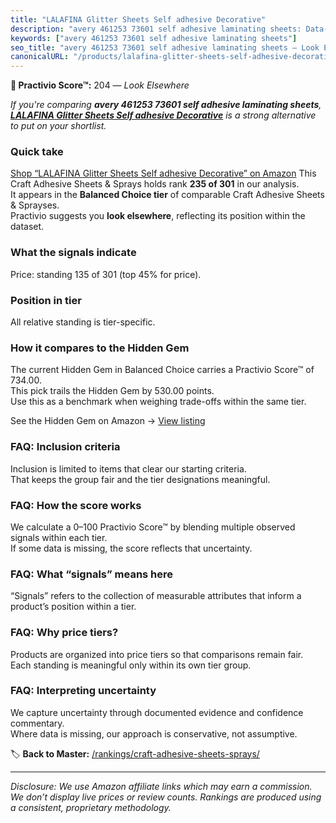 ```yaml
---
title: "LALAFINA Glitter Sheets Self adhesive Decorative"
description: "avery 461253 73601 self adhesive laminating sheets: Data-driven ranking using the Practivio Score™. Positioned by quality, value, demand, findability, momentum."
keywords: ["avery 461253 73601 self adhesive laminating sheets"]
seo_title: "avery 461253 73601 self adhesive laminating sheets — Look Elsewhere (2025)"
canonicalURL: "/products/lalafina-glitter-sheets-self-adhesive-decorative-B0DJHNHSB5/"
---
```


**🚫 Practivio Score™:** 204 — _Look Elsewhere_


*If you're comparing **avery 461253 73601 self adhesive laminating sheets**, **[LALAFINA Glitter Sheets Self adhesive Decorative](https://www.amazon.com/dp/B0DJHNHSB5?tag=practivio-20)** is a strong alternative to put on your shortlist.*
### Quick take
[Shop “LALAFINA Glitter Sheets Self adhesive Decorative” on Amazon](https://www.amazon.com/dp/B0DJHNHSB5?tag=practivio-20)
This Craft Adhesive Sheets & Sprays holds rank **235 of 301** in our analysis.  
It appears in the **Balanced Choice tier** of comparable Craft Adhesive Sheets & Sprayses.  
Practivio suggests you **look elsewhere**, reflecting its position within the dataset.

### What the signals indicate
Price: standing 135 of 301 (top 45% for price).  

### Position in tier
All relative standing is tier-specific.

### How it compares to the Hidden Gem
The current Hidden Gem in Balanced Choice carries a Practivio Score™ of 734.00.  
This pick trails the Hidden Gem by 530.00 points.  
Use this as a benchmark when weighing trade-offs within the same tier.  

See the Hidden Gem on Amazon → [View listing](https://www.amazon.com/dp/B0000AZ735?tag=practivio-20)

### FAQ: Inclusion criteria
Inclusion is limited to items that clear our starting criteria.  
That keeps the group fair and the tier designations meaningful.

### FAQ: How the score works
We calculate a 0–100 Practivio Score™ by blending multiple observed signals within each tier.  
If some data is missing, the score reflects that uncertainty.

### FAQ: What “signals” means here
“Signals” refers to the collection of measurable attributes that inform a product’s position within a tier.

### FAQ: Why price tiers?
Products are organized into price tiers so that comparisons remain fair.  
Each standing is meaningful only within its own tier group.

### FAQ: Interpreting uncertainty
We capture uncertainty through documented evidence and confidence commentary.  
Where data is missing, our approach is conservative, not assumptive.


🏷️ **Back to Master:** [/rankings/craft-adhesive-sheets-sprays/](/rankings/craft-adhesive-sheets-sprays/)

---
_Disclosure: We use Amazon affiliate links which may earn a commission. We don’t display live prices or review counts. Rankings are produced using a consistent, proprietary methodology._
